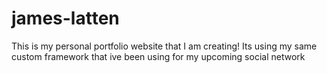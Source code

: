 # james-latten
This is my personal portfolio website that I am creating! Its using my same custom framework that ive been using for my upcoming social network
